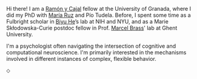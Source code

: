 Hi there! I am a [Ramón y Cajal](https://en.wikipedia.org/wiki/Santiago_Ram%C3%B3n_y_Cajal) fellow at the University of Granada, where I did my PhD with [María Ruz](https://wpd.ugr.es/~humneuro/) and Pío Tudela. Before, I spent some time as a Fulbright scholar in [Biyu He](https://med.nyu.edu/helab/)’s lab at NIH and NYU, and as a Marie Skłodowska-Curie postdoc fellow in Prof. [Marcel Brass](https://www.scienceofintelligence.de/people/marcel-brass/)' lab at Ghent University.



I'm a psychologist often navigating the intersection of cognitive and computational neuroscience. I'm primarily interested in the mechanisms involved in different instances of complex, flexible behavior.

⬦